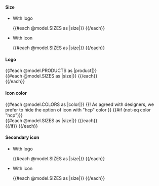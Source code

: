 <section data-test-percy data-section="showcase">
  
  <h4 class="dummy-h4">Size</h4>
  <ul class="dummy-icon-tile-side-by-side">
    <li>
      <p class="dummy-paragraph">With logo</p>
      <div class="dummy-icon-tile-base-sample">
        {{#each @model.SIZES as |size|}}
          <Hds::IconTile @logo="boundary" @size={{size}} />
        {{/each}}
      </div>
    </li>
    <li>
      <p class="dummy-paragraph">With icon</p>
      <div class="dummy-icon-tile-base-sample">
        {{#each @model.SIZES as |size|}}
          <Hds::IconTile @icon="dashboard" @size={{size}} />
        {{/each}}
      </div>
    </li>
  </ul>

  <h4 class="dummy-h4">Logo</h4>
  {{#each @model.PRODUCTS as |product|}}
    <div class="dummy-icon-tile-base-sample">
      {{#each @model.SIZES as |size|}}
        <Hds::IconTile @logo={{product}} @size={{size}} />
      {{/each}}
    </div>
  {{/each}}

  <h4 class="dummy-h4">Icon color</h4>
  {{#each @model.COLORS as |color|}}
    {{! As agreed with designers, we prefer to hide the option of icon with "hcp" color }}
    {{#if (not-eq color "hcp")}}
      <div class="dummy-icon-tile-base-sample">
        {{#each @model.SIZES as |size|}}
          <Hds::IconTile @icon="dashboard" @size={{size}} @color={{color}} />
        {{/each}}
      </div>
    {{/if}}
  {{/each}}

  <h4 class="dummy-h4">Secondary icon</h4>
  <ul class="dummy-icon-tile-side-by-side">
    <li>
      <p class="dummy-paragraph">With logo</p>
      <div class="dummy-icon-tile-base-sample">
        {{#each @model.SIZES as |size|}}
          <Hds::IconTile @logo="boundary" @size={{size}} @iconSecondary="plus" />
        {{/each}}
      </div>
    </li>
    <li>
      <p class="dummy-paragraph">With icon</p>
      <div class="dummy-icon-tile-base-sample">
        {{#each @model.SIZES as |size|}}
          <Hds::IconTile @icon="dashboard" @size={{size}} @iconSecondary="trash" />
        {{/each}}
      </div>
    </li>
  </ul>
</section>